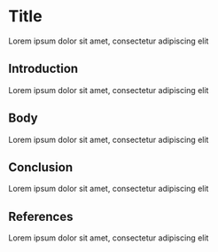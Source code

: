 
# Title
Lorem ipsum dolor sit amet, consectetur adipiscing elit

## Introduction
Lorem ipsum dolor sit amet, consectetur adipiscing elit

## Body
Lorem ipsum dolor sit amet, consectetur adipiscing elit

## Conclusion
Lorem ipsum dolor sit amet, consectetur adipiscing elit

## References
Lorem ipsum dolor sit amet, consectetur adipiscing elit